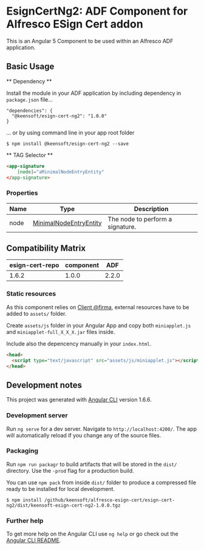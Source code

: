 # EsignCertNg2: ADF Component for Alfresco ESign Cert addon

This is an Angular 5 Component to be used within an Alfresco ADF application.

## Basic Usage

** Dependency **

Install the module in your ADF application by including dependency in `package.json` file...

```
"dependencies": {
  "@keensoft/esign-cert-ng2": "1.0.0"
}
```

... or by using command line in your app root folder

```
$ npm install @keensoft/esign-cert-ng2 --save
```

** TAG Selector **

```html
<app-signature
    [node]="aMinimalNodeEntryEntity"
</app-signature>
```

### Properties

| Name | Type | Description |
| ---- | ---- | ----------- |
| node | [MinimalNodeEntryEntity](https://github.com/Alfresco/alfresco-js-api/blob/master/src/alfresco-core-rest-api/docs/NodeMinimalEntry.md) | The node to perform a signature. |

## Compatibility Matrix

| esign-cert-repo | component | ADF |
| --- | --- | --- |
| 1.6.2 | 1.0.0 | 2.2.0 |


### Static resources

As this component relies on [Client @firma](https://github.com/ctt-gob-es/clienteafirma/), external resources have to be added to `assets/` folder.

Create `assets/js` folder in your Angular App and copy both `miniapplet.js` and `miniapplet-full_X_X_X.jar` files inside.

Include also the depencency manually in your `index.html`.

```html
<head>
  <script type="text/javascript" src="assets/js/miniapplet.js"></script>
</head>
```

## Development notes

This project was generated with [Angular CLI](https://github.com/angular/angular-cli) version 1.6.6.

### Development server

Run `ng serve` for a dev server. Navigate to `http://localhost:4200/`. The app will automatically reload if you change any of the source files.

### Packaging

Run `npm run packagr` to build artifacts that will be stored in the `dist/` directory. Use the `-prod` flag for a production build.

You can use `npm pack` from inside `dist/` folder to produce a compressed file ready to be installed for local development.

```
$ npm install /github/keensoft/alfresco-esign-cert/esign-cert-ng2/dist/keensoft-esign-cert-ng2-1.0.0.tgz
```

### Further help

To get more help on the Angular CLI use `ng help` or go check out the [Angular CLI README](https://github.com/angular/angular-cli/blob/master/README.md).
